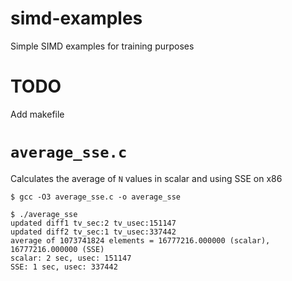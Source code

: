 # simd-examples
Simple SIMD examples for training purposes

# TODO
Add makefile

# `average_sse.c`

Calculates the average of `N` values in scalar and using SSE on x86

```
$ gcc -O3 average_sse.c -o average_sse
```

```
$ ./average_sse
updated diff1 tv_sec:2 tv_usec:151147
updated diff2 tv_sec:1 tv_usec:337442
average of 1073741824 elements = 16777216.000000 (scalar), 16777216.000000 (SSE)
scalar: 2 sec, usec: 151147
SSE: 1 sec, usec: 337442
```


